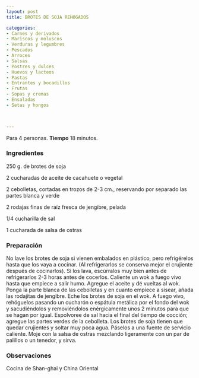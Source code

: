 ```yaml
---
layout: post
title: BROTES DE SOJA REHOGADOS

categories:
- Carnes y derivados
- Mariscos y moluscos
- Verduras y legumbres
- Pescados
- Arroces
- Salsas
- Postres y dulces
- Huevos y lacteos
- Pastas
- Entrantes y bocadillos
- Frutas
- Sopas y cremas
- Ensaladas
- Setas y hongos
 


---
```


Para 4 personas.
<b>Tiempo</b> 18 minutos.

<h3>Ingredientes</h3>

250 g. de brotes de soja

2 cucharadas de aceite de cacahuete o vegetal

2 cebolletas, cortadas en trozos de 2-3 cm., reservando por separado las partes blanca y verde

2 rodajas finas de raíz fresca de jengibre, pelada

1/4 cucharilla de sal

1 cucharada de salsa de ostras

<h3>Preparación</h3>

No lave los brotes de soja si vienen embalados en plástico, pero refrigérelos hasta que los vaya a cocinar. (Al refrigerarlos se conserva mejor el crujiente después de cocinarlos). Si los lava, escúrralos muy bien antes de refrigerarlos 2-3 horas antes de cocerlos. Caliente un wok a fuego vivo hasta que empiece a salir humo. Agregue el aceite y dé vueltas al wok. Ponga la parte blanca de las cebolletas y en cuanto empiece a sisear, añada las rodajitas de jengibre. Eche los brotes de soja en el wok. A fuego vivo, rehóguelos pasando un cucharón o espátula metálica por el fondo del wok y sacudiéndolos y removiéndolos enérgicamente unos 2 minutos para que se hagan por igual. Espolvoree de sal hacia el final del tiempo de cocción; agregue las partes verdes de la cebolleta. Los brotes de soja tienen que quedar crujientes y soltar muy poca agua. Páselos a una fuente de servicio caliente. Moje con la salsa de ostras mezclando ligeramente con un par de palillos o un tenedor, y sirva.

<h3>Observaciones</h3>

Cocina de Shan-ghai y China Oriental

